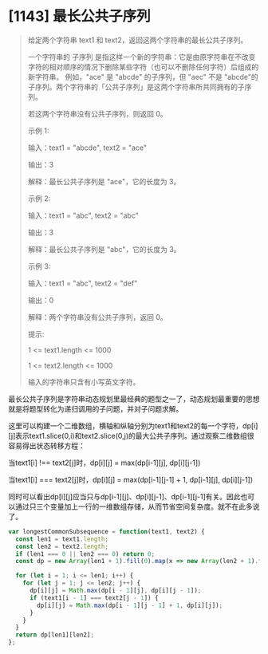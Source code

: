 # [1143] 最长公共子序列

> 给定两个字符串 text1 和 text2，返回这两个字符串的最长公共子序列。
>
> 一个字符串的 子序列 是指这样一个新的字符串：它是由原字符串在不改变字符的相对顺序的情况下删除某些字符（也可以不删除任何字符）后组成的新字符串。
> 例如，"ace" 是 "abcde" 的子序列，但 "aec" 不是 "abcde"的子序列。两个字符串的「公共子序列」是这两个字符串所共同拥有的子序列。
>
> 若这两个字符串没有公共子序列，则返回 0。
>
> 示例 1:
>
> 输入：text1 = "abcde", text2 = "ace"
>
> 输出：3
>
> 解释：最长公共子序列是 "ace"，它的长度为 3。
>
> 示例 2:
>
> 输入：text1 = "abc", text2 = "abc"
>
> 输出：3
>
> 解释：最长公共子序列是 "abc"，它的长度为 3。
>
> 示例 3:
>
> 输入：text1 = "abc", text2 = "def"
>
> 输出：0
>
> 解释：两个字符串没有公共子序列，返回 0。
>
> 提示:
>
> 1 <= text1.length <= 1000
>
> 1 <= text2.length <= 1000
>
> 输入的字符串只含有小写英文字符。

最长公共子序列是字符串动态规划里最经典的题型之一了，动态规划最重要的思想就是将题型转化为递归调用的子问题，并对子问题求解。

这里可以构建一个二维数组，横轴和纵轴分别为text1和text2的每一个字符，dp[i][j]表示text1.slice(0,i)和text2.slice(0,j)的最大公共子序列。通过观察二维数组很容易得出状态转移方程：

当text1[i] !== text2[j]时，dp[i][j] = max(dp[i-1][j], dp[i][j-1])

当text1[i] === text2[j]时，dp[i][j] = max(dp[i-1][j-1] + 1, dp[i-1][j], dp[i][j-1])

同时可以看出dp[i][j]应当只与dp[i-1][j]、dp[i][j-1]、dp[i-1][j-1]有关。因此也可以通过只三个变量加上一行的一维数组存储，从而节省空间复杂度。就不在此多说了。

```js
var longestCommonSubsequence = function(text1, text2) {
  const len1 = text1.length;
  const len2 = text2.length;
  if (len1 === 0 || len2 === 0) return 0;
  const dp = new Array(len1 + 1).fill(0).map(x => new Array(len2 + 1).fill(0));

  for (let i = 1; i <= len1; i++) {
    for (let j = 1; j <= len2; j++) {
      dp[i][j] = Math.max(dp[i - 1][j], dp[i][j - 1]);
      if (text1[i - 1] === text2[j - 1]) {
        dp[i][j] = Math.max(dp[i - 1][j - 1] + 1, dp[i][j]);
      }
    }
  }
  return dp[len1][len2];
};
```
